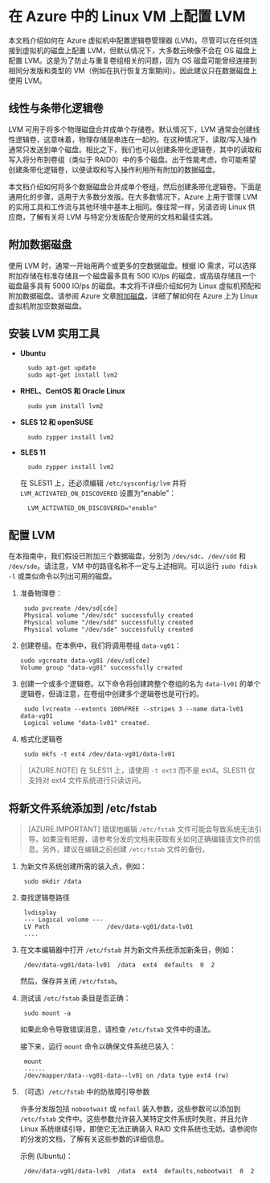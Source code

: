 <properties 
	pageTitle="在运行 Linux 的虚拟机上配置 LVM | Azure" 
	description="了解如何在 Azure 中的 Linux 上配置 LVM。" 
	services="virtual-machines-linux" 
	documentationCenter="na" 
	authors="szarkos"  
	manager="timlt" 
	editor="tysonn"
	tag="azure-service-management,azure-resource-manager" />

<tags 
	ms.service="virtual-machines-linux" 
	ms.workload="infrastructure-services" 
	ms.tgt_pltfrm="vm-linux" 
	ms.devlang="na" 
	ms.topic="article" 
	ms.date="08/24/2016" 
	wacn.date="01/05/2017" 
	ms.author="szark"/>


# 在 Azure 中的 Linux VM 上配置 LVM

本文档介绍如何在 Azure 虚拟机中配置逻辑卷管理器 (LVM)。尽管可以在任何连接到虚拟机的磁盘上配置 LVM，但默认情况下，大多数云映像不会在 OS 磁盘上配置 LVM。这是为了防止与重复卷组相关的问题，因为 OS 磁盘可能曾经连接到相同分发版和类型的 VM（例如在执行恢复方案期间）。因此建议只在数据磁盘上使用 LVM。


## 线性与条带化逻辑卷

LVM 可用于将多个物理磁盘合并成单个存储卷。默认情况下，LVM 通常会创建线性逻辑卷，这意味着，物理存储是串连在一起的。在这种情况下，读取/写入操作通常只发送到单个磁盘。相比之下，我们也可以创建条带化逻辑卷，其中的读取和写入将分布到卷组（类似于 RAID0）中的多个磁盘。出于性能考虑，你可能希望创建条带化逻辑卷，以便读取和写入操作利用所有附加的数据磁盘。

本文档介绍如何将多个数据磁盘合并成单个卷组，然后创建条带化逻辑卷。下面是通用化的步骤，适用于大多数分发版。在大多数情况下，Azure 上用于管理 LVM 的实用工具和工作流与其他环境中基本上相同。像往常一样，另请咨询 Linux 供应商，了解有关将 LVM 与特定分发版配合使用的文档和最佳实践。


## 附加数据磁盘
使用 LVM 时，通常一开始用两个或更多的空数据磁盘。根据 IO 需求，可以选择附加存储在标准存储且一个磁盘最多具有 500 IO/ps 的磁盘，或高级存储且一个磁盘最多具有 5000 IO/ps 的磁盘。本文将不详细介绍如何为 Linux 虚拟机预配和附加数据磁盘。请参阅 Azure 文章[附加磁盘](/documentation/articles/virtual-machines-linux-add-disk/)，详细了解如何在 Azure 上为 Linux 虚拟机附加空数据磁盘。

## 安装 LVM 实用工具

- **Ubuntu**

		sudo apt-get update
		sudo apt-get install lvm2

- **RHEL、CentOS 和 Oracle Linux**

		sudo yum install lvm2

- **SLES 12 和 openSUSE**

		sudo zypper install lvm2

- **SLES 11**

		sudo zypper install lvm2

	在 SLES11 上，还必须编辑 `/etc/sysconfig/lvm` 并将 `LVM_ACTIVATED_ON_DISCOVERED` 设置为“enable”：

		LVM_ACTIVATED_ON_DISCOVERED="enable" 


## 配置 LVM
在本指南中，我们假设已附加三个数据磁盘，分别为 `/dev/sdc`、`/dev/sdd` 和 `/dev/sde`。请注意，VM 中的路径名称不一定与上述相同。可以运行 `sudo fdisk -l` 或类似命令以列出可用的磁盘。

1. 准备物理卷：

		sudo pvcreate /dev/sd[cde]
		Physical volume "/dev/sdc" successfully created
		Physical volume "/dev/sdd" successfully created
		Physical volume "/dev/sde" successfully created


2.  创建卷组。在本例中，我们将调用卷组 `data-vg01`：

		sudo vgcreate data-vg01 /dev/sd[cde]
		Volume group "data-vg01" successfully created


3. 创建一个或多个逻辑卷。以下命令将创建跨整个卷组的名为 `data-lv01` 的单个逻辑卷，但请注意，在卷组中创建多个逻辑卷也是可行的。

		sudo lvcreate --extents 100%FREE --stripes 3 --name data-lv01 data-vg01
		Logical volume "data-lv01" created.


4. 格式化逻辑卷

		sudo mkfs -t ext4 /dev/data-vg01/data-lv01

  >[AZURE.NOTE] 在 SLES11 上，请使用 `-t ext3` 而不是 ext4。SLES11 仅支持对 ext4 文件系统进行只读访问。


## 将新文件系统添加到 /etc/fstab

> [AZURE.IMPORTANT]
> 错误地编辑 `/etc/fstab` 文件可能会导致系统无法引导。如果没有把握，请参考分发的文档来获取有关如何正确编辑该文件的信息。另外，建议在编辑之前创建 `/etc/fstab` 文件的备份。

1. 为新文件系统创建所需的装入点，例如：

		sudo mkdir /data


2. 查找逻辑卷路径

		lvdisplay
		--- Logical volume ---
		LV Path                /dev/data-vg01/data-lv01
		....


3. 在文本编辑器中打开 `/etc/fstab` 并为新文件系统添加新条目，例如：

		/dev/data-vg01/data-lv01  /data  ext4  defaults  0  2

	然后，保存并关闭 `/etc/fstab`。


4. 测试该 `/etc/fstab` 条目是否正确：

		sudo mount -a

	如果此命令导致错误消息，请检查 `/etc/fstab` 文件中的语法。

	接下来，运行 `mount` 命令以确保文件系统已装入：

		mount
		......
		/dev/mapper/data--vg01-data--lv01 on /data type ext4 (rw)


5. （可选）`/etc/fstab` 中的防故障引导参数

	许多分发版包括 `nobootwait` 或 `nofail` 装入参数，这些参数可以添加到 `/etc/fstab` 文件中。这些参数允许装入某特定文件系统时失败，并且允许 Linux 系统继续引导，即使它无法正确装入 RAID 文件系统也无妨。请参阅你的分发的文档，了解有关这些参数的详细信息。

	示例 (Ubuntu)：

		/dev/data-vg01/data-lv01  /data  ext4  defaults,nobootwait  0  2

<!---HONumber=Mooncake_Quality_Review_1215_2016-->